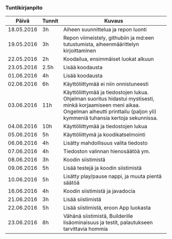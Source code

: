 ﻿### Tuntikirjanpito
Päivä | Tunnit | Kuvaus
--------------- | ----- | ------
18.05.2016 | 3h | Aiheen suunnittelua ja repon luonti
19.05.2016 | 3h | Repon viimeistely, githubiin ja md:een tutustumista, aiheenmäärittelyn kirjoittaminen
22.05.2016 | 2h | Koodailua, ensimmäiset luokat alkuun
23.05.2016 | 2.5h | Lisää koodausta
01.06.2016 | 4h | Lisää koodausta
02.06.2016 | 6h | Käyttöliittymää ei niin onnistuneesti
03.06.2016 | 11h | Käyttöliittymää ja tiedostojen lukua. Ohjelman suoritus hidastui mystisesti, minkä korjaamiseen meni aikaa. Ongelman aiheutti printtailu (paljon yli) kymmeniä tuhansia kertoja sekunnissa.  
04.06.2016 | 10h | Käyttöliittymää ja tiedostojen lukua
05.06.2016 | 5h | Käyttöliittymä ja koodikatselmointi
06.06.2016 | 4h | Lisätty mahdollisuus valita tiedosto
07.06.2016 | 4h | Tiedoston valinnan hienosäätöä ym.
08.06.2016 | 3h | Koodin siistimistä
09.06.2016 | 5h | Lisää testejä ja koodin siistimistä
10.06.2016 | 5h | Lisätty play/pause nappi, ja muuta pientä säätöä
16.06.2016 | 4h | Koodin siistimistä ja javadocia
21.06.2016 | 3h | Lisää siistimistä
22.06.2016 | 5h | Lisää siistimistä, eroon App luokasta
23.06.2016 | 8h | Vähänä siistimistä, Builderille lisäominaisuus ja testit, palautukseen tarvittavia hommia


